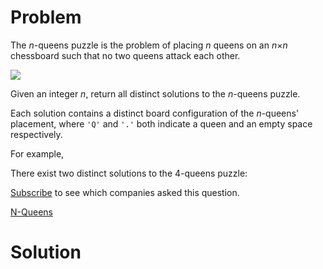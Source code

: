 
# Problem

The _n_-queens puzzle is the problem of placing _n_ queens on an _n_×_n_
chessboard such that no two queens attack each other.

![](https://leetcode.com/static/images/problemset/8-queens.png)

Given an integer _n_, return all distinct solutions to the _n_-queens puzzle.

Each solution contains a distinct board configuration of the _n_-queens'
placement, where `'Q'` and `'.'` both indicate a queen and an empty space
respectively.

For example,

There exist two distinct solutions to the 4-queens puzzle:

[Subscribe](/subscribe/) to see which companies asked this question.



[N-Queens](https://leetcode.com/problems/n-queens)

# Solution



